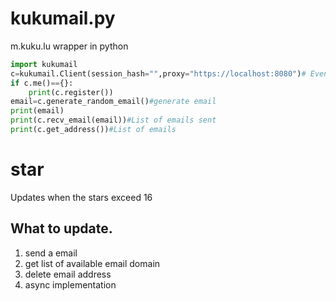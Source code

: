 # kukumail.py
m.kuku.lu wrapper in python
```py
import kukumail
c=kukumail.Client(session_hash="",proxy="https://localhost:8080")# Even without session_hash, it will work if you use c.register()
if c.me()=={}:
    print(c.register())
email=c.generate_random_email()#generate email
print(email)
print(c.recv_email(email))#List of emails sent
print(c.get_address())#List of emails
```
# star
Updates when the stars exceed 16
## What to update.
1. send a email
2. get list of available email domain
3. delete email address
4. async implementation

